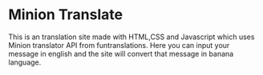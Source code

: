 <h1>Minion Translate</h1>

This is an translation site made with HTML,CSS and Javascript which uses Minion translator API from funtranslations. Here you can input your message in english and the site will convert that message in banana language.